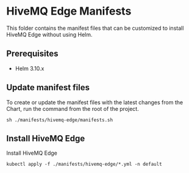 # HiveMQ Edge Manifests

This folder contains the manifest files that can be customized to install HiveMQ Edge without using Helm.

## Prerequisites

- Helm 3.10.x

## Update manifest files

To create or update the manifest files with the latest changes from the Chart, run the command from the root of the project.

```shell
sh ./manifests/hivemq-edge/manifests.sh
```

## Install HiveMQ Edge

Install HiveMQ Edge 

```shell
kubectl apply -f ./manifests/hivemq-edge/*.yml -n default
```

